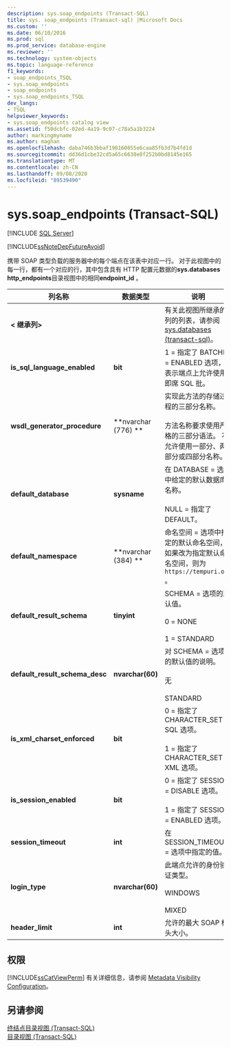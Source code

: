 ```yaml
---
description: sys.soap_endpoints (Transact-SQL)
title: sys. soap_endpoints (Transact-sql) |Microsoft Docs
ms.custom: ''
ms.date: 06/10/2016
ms.prod: sql
ms.prod_service: database-engine
ms.reviewer: ''
ms.technology: system-objects
ms.topic: language-reference
f1_keywords:
- soap_endpoints_TSQL
- sys.soap_endpoints
- soap_endpoints
- sys.soap_endpoints_TSQL
dev_langs:
- TSQL
helpviewer_keywords:
- sys.soap_endpoints catalog view
ms.assetid: f50dcbfc-02ed-4a19-9c07-c78a5a1b3224
author: markingmyname
ms.author: maghan
ms.openlocfilehash: daba746b3bbaf198160855e6caa85fb3d7b4fd1d
ms.sourcegitcommit: dd36d1cbe32cd5a65c6638e8f252b0bd8145e165
ms.translationtype: MT
ms.contentlocale: zh-CN
ms.lasthandoff: 09/08/2020
ms.locfileid: "89539490"
---
```

# <a name="syssoap_endpoints-transact-sql"></a>sys.soap_endpoints (Transact-SQL)
[!INCLUDE [SQL Server](../../includes/applies-to-version/sqlserver.md)]

  [!INCLUDE[ssNoteDepFutureAvoid](../../includes/ssnotedepfutureavoid-md.md)]  
  
 携带 SOAP 类型负载的服务器中的每个端点在该表中对应一行。 对于此视图中的每一行，都有一个对应的行，其中包含具有 HTTP 配置元数据的**sys.databases http_endpoints**目录视图中的相同**endpoint_id** 。  
  
 
|列名称|数据类型|说明|  
|-----------------|---------------|-----------------|  
|**< 继承列>**||有关此视图所继承的列的列表，请参阅 [sys.databases &#40;transact-sql&#41;](../../relational-databases/system-catalog-views/sys-endpoints-transact-sql.md)。|  
|**is_sql_language_enabled**|**bit**|1 = 指定了 BATCHES = ENABLED 选项，表示端点上允许使用即席 SQL 批。|  
|**wsdl_generator_procedure**|**nvarchar (776) **|实现此方法的存储过程的三部分名称。<br /><br /> 方法名称要求使用严格的三部分语法。 不允许使用一部分、两部分或四部分名称。|  
|**default_database**|**sysname**|在 DATABASE = 选项中给定的默认数据库名称。<br /><br /> NULL = 指定了 DEFAULT。|  
|**default_namespace**|**nvarchar (384) **|命名空间 = 选项中指定的默认命名空间，如果改为指定默认命名空间，则为 `https://tempuri.org` 。|  
|**default_result_schema**|**tinyint**|SCHEMA = 选项的默认值。<br /><br /> 0 = NONE<br /><br /> 1 = STANDARD|  
|**default_result_schema_desc**|**nvarchar(60)**|对 SCHEMA = 选项的默认值的说明。<br /><br /> 无<br /><br /> STANDARD|  
|**is_xml_charset_enforced**|**bit**|0 = 指定了 CHARACTER_SET = SQL 选项。<br /><br /> 1 = 指定了 CHARACTER_SET = XML 选项。|  
|**is_session_enabled**|**bit**|0 = 指定了 SESSION = DISABLE 选项。<br /><br /> 1 = 指定了 SESSION = ENABLED 选项。|  
|**session_timeout**|**int**|在 SESSION_TIMEOUT = 选项中指定的值。|  
|**login_type**|**nvarchar(60)**|此端点允许的身份验证类型。<br /><br /> WINDOWS<br /><br /> MIXED|  
|**header_limit**|**int**|允许的最大 SOAP 标头大小。|  
  
## <a name="permissions"></a>权限  
 [!INCLUDE[ssCatViewPerm](../../includes/sscatviewperm-md.md)] 有关详细信息，请参阅 [Metadata Visibility Configuration](../../relational-databases/security/metadata-visibility-configuration.md)。  
  
## <a name="see-also"></a>另请参阅  
 [终结点目录视图 (Transact-SQL)](../../relational-databases/system-catalog-views/endpoints-catalog-views-transact-sql.md)   
 [目录视图 (Transact-SQL)](../../relational-databases/system-catalog-views/catalog-views-transact-sql.md)  
  
  
